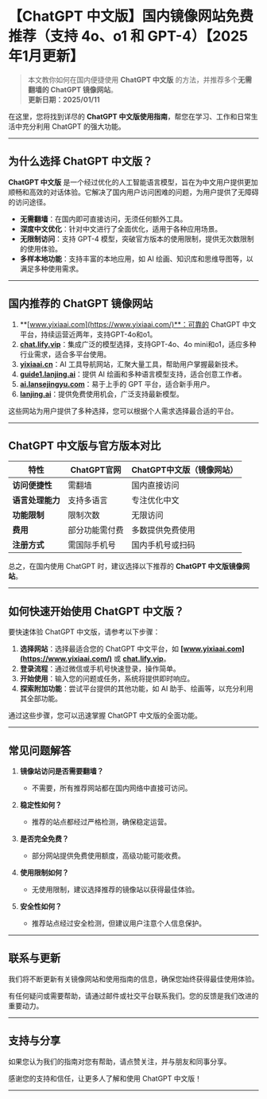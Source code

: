 # 【ChatGPT 中文版】国内镜像网站免费推荐（支持 4o、o1 和 GPT-4）【2025年1月更新】

> 本文教你如何在国内便捷使用 **ChatGPT 中文版** 的方法，并推荐多个**无需翻墙的 ChatGPT 镜像网站**。  
> **更新日期：2025/01/11**  

在这里，您将找到详尽的 **ChatGPT 中文版使用指南**，帮您在学习、工作和日常生活中充分利用 ChatGPT 的强大功能。

---

## 为什么选择 ChatGPT 中文版？

**ChatGPT 中文版** 是一个经过优化的人工智能语言模型，旨在为中文用户提供更加顺畅和高效的对话体验。它解决了国内用户访问困难的问题，为用户提供了无障碍的访问途径。

- **无需翻墙**：在国内即可直接访问，无须任何额外工具。
- **深度中文优化**：针对中文进行了全面优化，适用于各种应用场景。
- **无限制访问**：支持 GPT-4 模型，突破官方版本的使用限制，提供无次数限制的使用体验。
- **多样本地功能**：支持丰富的本地应用，如 AI 绘画、知识库和思维导图等，以满足多种使用需求。

---

## 国内推荐的 ChatGPT 镜像网站

1. **[www.yixiaai.com](https://www.yixiaai.com/)**：可靠的 ChatGPT 中文平台，持续运营近两年，支持GPT-4o和o1。
2. **[chat.lify.vip](https://chat.lify.vip/)**：集成广泛的模型选择，支持GPT-4o、4o mini和o1，适应多种行业需求，适合多平台使用。
3. **[yixiaai.cn](https://yixiaai.cn/)**：AI 工具导航网站，汇聚大量工具，帮助用户掌握最新技术。
4. **[guide1.lanjing.ai](https://guide1.lanjing.ai/)**：提供 AI 绘画和多种语言模型支持，适合创意工作者。
5. **[ai.lansejingyu.com](https://ai.lansejingyu.com/)**：易于上手的 GPT 平台，适合新手用户。
6. **[lanjing.ai](https://lanjing.ai/)**：提供免费使用机会，广泛支持最新模型。

这些网站为用户提供了多种选择，您可以根据个人需求选择最合适的平台。

---

## ChatGPT 中文版与官方版本对比

| 特性 | ChatGPT官网 | ChatGPT中文版（镜像网站）|
|-------- |-------- |-------- |
| **访问便捷性** | 需翻墙 | 国内直接访问 |
| **语言处理能力** | 支持多语言 | 专注优化中文 |
| **功能限制** | 限制次数 | 无限访问 |
| **费用** | 部分功能需付费 | 多数提供免费使用 |
| **注册方式** | 需国际手机号 | 国内手机号或扫码 |

总之，在国内使用 ChatGPT 时，建议选择以下推荐的 **ChatGPT 中文版镜像网站**。

---

## 如何快速开始使用 ChatGPT 中文版？

要快速体验 ChatGPT 中文版，请参考以下步骤：

1. **选择网站**：选择最适合您的 ChatGPT 中文平台，如 **[www.yixiaai.com](https://www.yixiaai.com/)** 或 **[chat.lify.vip](https://chat.lify.vip/)**。
2. **登录流程**：通过微信或手机号快速登录，操作简单。
3. **开始使用**：输入您的问题或任务，系统将提供即时响应。
4. **探索附加功能**：尝试平台提供的其他功能，如 AI 助手、绘画等，以充分利用其全部功能。

通过这些步骤，您可以迅速掌握 ChatGPT 中文版的全面功能。

---

## 常见问题解答

1. **镜像站访问是否需要翻墙？**
   - 不需要，所有推荐网站都在国内网络中直接可访问。

2. **稳定性如何？**
   - 推荐的站点都经过严格检测，确保稳定运营。

3. **是否完全免费？**
   - 部分网站提供免费使用额度，高级功能可能收费。

4. **使用限制如何？**
   - 无使用限制，建议选择推荐的镜像站以获得最佳体验。

5. **安全性如何？**
   - 推荐站点经过安全检测，但建议用户注意个人信息保护。

---

## 联系与更新

我们将不断更新有关镜像网站和使用指南的信息，确保您始终获得最佳使用体验。

有任何疑问或需要帮助，请通过邮件或社交平台联系我们。您的反馈是我们改进的重要动力。

---

## 支持与分享

如果您认为我们的指南对您有帮助，请点赞关注，并与朋友和同事分享。

感谢您的支持和信任，让更多人了解和使用 ChatGPT 中文版！

---
